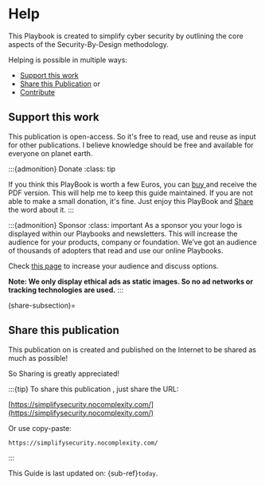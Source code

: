 # Help


This Playbook is created to simplify cyber security by outlining the core aspects of the Security-By-Design methodology.

Helping is possible in multiple ways:
* [Support this work](sponsors)
* [Share this Publication](attribution) or
* [Contribute](contribute)


## Support this work

This publication is open-access. So it's free to read, use and reuse as input for other publications.
I believe knowledge should be free and available for everyone on planet earth. 

:::{admonition} Donate
:class: tip

If you think this PlayBook is worth a few Euros, you can [buy ](https://nocomplexity.gumroad.com/) and receive the PDF version. This will help me to keep this guide maintained. If you are not able to make a small donation, it's fine. Just enjoy this PlayBook and [Share](share-subsection) the word about it.
:::

:::{admonition} Sponsor
:class: important
As a sponsor you your logo is displayed within our Playbooks and newsletters. This will increase the audience for your products, company or foundation. We’ve got an audience of thousands of adopters that read and use our online Playbooks.


Check [this page](https://nocomplexity.com/ads-and-sponsoring/) to increase your audience and discuss options. 


**Note: We only display ethical ads as static images. So no ad networks or tracking technologies are used.**
:::

(share-subsection)=
## Share this publication

This publication on is created and published on the Internet to be shared as much as possible!

So Sharing is greatly appreciated!

:::{tip}
To share this publication , just share the URL: 

[https://simplifysecurity.nocomplexity.com/](https://simplifysecurity.nocomplexity.com/)

Or use copy-paste:
```
https://simplifysecurity.nocomplexity.com/
```
:::


This  Guide is last updated on:
{sub-ref}`today`.
